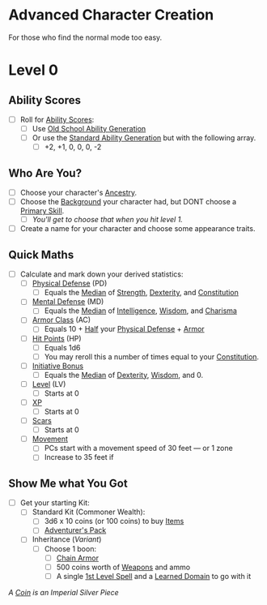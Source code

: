 # Advanced Character Creation

For those who find the normal mode too easy.

# Level 0

## Ability Scores

- [ ] Roll for [Ability Scores](../../Player%20Characters/The%20Ability%20Scores/Ability%20Scores.md):
	- [ ] Use [Old School Ability Generation](Old%20School%20Ability%20Generation.md)
	- [ ] Or use the [Standard Ability Generation](../Standard%20Ability%20Generation.md) but with the following array.
		- [ ] +2, +1, 0, 0, 0, -2

## Who Are You?

- [ ] Choose your character's [Ancestry](../../Player%20Characters/Ancenstries/Ancestry.md).
- [ ] Choose the [Background](../../Player%20Characters/Backgrounds/Background.md) your character had, but DONT choose a [Primary Skill](../../Player%20Characters/Backgrounds/Primary%20Skill.md).
	- [ ] *You'll get to choose that when you hit level 1.*
- [ ] Create a name for your character and choose some appearance traits.

## Quick Maths

- [ ] Calculate and mark down your derived statistics:
	- [ ] [Physical Defense](../../Player%20Characters/Derived%20Statistics/Physical%20Defense.md) (PD)
		- [ ] Equals the [Median](../../Game%20Procedures/Core%20Procedures/Half.md#Median) of [Strength](../../Player%20Characters/The%20Ability%20Scores/Strength.md), [Dexterity](../../Player%20Characters/The%20Ability%20Scores/Dexterity.md), and [Constitution](../../Player%20Characters/The%20Ability%20Scores/Constitution.md)
	- [ ] [Mental Defense](../../Player%20Characters/Derived%20Statistics/Mental%20Defense.md) (MD)
		- [ ] Equals the [Median](../../Game%20Procedures/Core%20Procedures/Half.md#Median) of [Intelligence](../../Player%20Characters/The%20Ability%20Scores/Intelligence.md), [Wisdom](../../Player%20Characters/The%20Ability%20Scores/Wisdom.md), and [Charisma](../../Player%20Characters/The%20Ability%20Scores/Charisma.md)
	- [ ] [Armor Class](../../Player%20Characters/Derived%20Statistics/Armor%20Class.md) (AC)
		- [ ] Equals 10 + [Half](../../Game%20Procedures/Core%20Procedures/Half.md) your [Physical Defense](../../Player%20Characters/Derived%20Statistics/Physical%20Defense.md) + [Armor](../../Items%20and%20Gear/Armor/Armor.md)
	- [ ] [Hit Points](../../Player%20Characters/Derived%20Statistics/Hit%20Points.md) (HP)
		- [ ] Equals 1d6
		- [ ] You may reroll this a number of times equal to your [Constitution](../../Player%20Characters/The%20Ability%20Scores/Constitution.md).
	- [ ] [Initiative Bonus](../../Game%20Procedures/Combat/Initiative.md#Initiative%20Bonus)
		- [ ] Equals the [Median](../../Game%20Procedures/Core%20Procedures/Half.md#Median) of [Dexterity](../../Player%20Characters/The%20Ability%20Scores/Dexterity.md), [Wisdom](../../Player%20Characters/The%20Ability%20Scores/Wisdom.md), and 0.
	- [ ] [Level](../../Player%20Characters/Derived%20Statistics/Level.md) (LV)
		- [ ] Starts at 0
	- [ ] [XP](../../Player%20Characters/Derived%20Statistics/Experience%20Points.md)
		- [ ] Starts at 0
	- [ ] [Scars](../../Player%20Characters/Derived%20Statistics/Scars.md)
		- [ ] Starts at 0
	- [ ] [Movement](../../Game%20Procedures/Combat/Movement.md)
		- [ ] PCs start with a movement speed of 30 feet — or 1 zone
		- [ ] Increase to 35 feet if

## Show Me what You Got

- [ ] Get your starting Kit:
	- [ ] Standard Kit (Commoner Wealth):
		- [ ] 3d6 x 10 coins (or 100 coins) to buy [Items](../../Items%20and%20Gear/Items.md)
		- [ ] [Adventurer's Pack](../../Items%20and%20Gear/Gear/100%20Coins/Adventurer's%20Pack.md)
	- [ ] Inheritance (*Variant*)
		- [ ] Choose 1 boon:
			- [ ] [Chain Armor](../../Items%20and%20Gear/Armor/Mundane%20Armor/Chain%20Armor.md)
			- [ ] 500 coins worth of [Weapons](../../Items%20and%20Gear/Weapons/Weapons.md) and ammo
			- [ ] A single [1st Level Spell](../../Magic/Spells/Spells%20by%20Level/Level%201/1st%20Level%20Spells.md) and a [Learned Domain](../../Magic/Spellcasting/Spell%20Learning/Learned%20Domains.md) to go with it

*A [Coin](../../Resources%20for%20GMs/Economy/Coins.md) is an Imperial Silver Piece*
